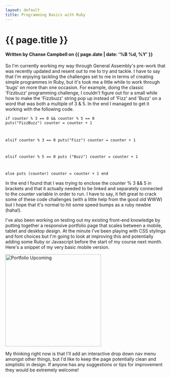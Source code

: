 ```yaml
---
layout: default
title: Programming Basics with Ruby
---
```

<h1 class="header-name">{{ page.title }}</h1>
<h4 class="header-name">Written by Chanse Campbell on {{ page.date | date: '%B %d, %Y' }}</h4>

So I'm currently working my way through General Assembly's pre-work that was recently updated and resent out to me to try and tackle. I have to say that I'm enjoying tackling the challenges set to me in terms of creating simple programmes in Ruby, but it's took me a little while to work through 'bugs' on more than one occasion. For example, doing the classic 'Fizzbuzz' programming challenge, I couldn't figure out for a small while how to make the 'Fizzbuzz' string pop up instead of 'Fizz' and 'Buzz' on a word that was both a multiple of 3 &amp; 5. In the end I managed to get it working with the following code.

<code>if counter % 3 == 0 &amp;&amp; counter % 5 == 0
puts("FizzBuzz")
counter = counter + 1

elsif counter % 3 == 0
puts("Fizz")
counter = counter + 1

elsif counter % 5 == 0
puts ("Buzz")
counter = counter + 1

else
puts (counter)
counter = counter + 1
end</code>

In the end I found that I was trying to enclose the counter % 3 &amp;&amp; 5 in brackets and that it actually needed to be linked and separately connected to the counter variable in order to run. I have to say, it felt great to crack some of these code challenges (with a little help from the good old WWW) but I hope that it's normal to hit some speed bumps as a ruby newbie (haha!).

I've also been working on testing out my existing front-end knowledge by putting together a responsive portfolio page that scales between a mobile, tablet and desktop design. At the minute I've been playing with CSS stylings and font choices but I'm going to look at improving this and potentially adding some Ruby or Javascript before the start of my course next month. Here's a snippet of my very basic mobile version.

<a href="https://thelongcodeahead.files.wordpress.com/2015/01/portfolio-upcoming.png"><img class="alignnone size-medium wp-image-52" src="https://thelongcodeahead.files.wordpress.com/2015/01/portfolio-upcoming.png?w=300" alt="Portfolio Upcoming" width="300" height="289" /></a>

My thinking right now is that I'll add an interactive drop down nav menu amongst other things, but I'd like to keep the page potentially clean and simplistic in design. If anyone has any suggestions or tips for improvement they would be extremely welcome!